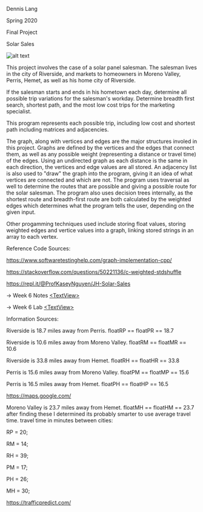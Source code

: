 Dennis Lang

Spring 2020

Final Project

Solar Sales

![alt text](https://i.imgur.com/FdhLiII.png)

This project involves the case of a solar panel salesman. The salesman lives in the city of Riverside, and
markets to homeowners in Moreno Valley, Perris, Hemet, as well as his home city of Riverside.

If the salesman starts and ends in his hometown each day, determine all possible trip variations for the salesman's
workday. Determine breadth first search, shortest path, and the most low cost trips for the marketing specialist.

This program represents each possible trip, including low cost and shortest path including matrices and adjacencies.

The graph, along with vertices and edges are the major structures involed in this project. Graphs are defined by the vertices and the edges that connect them, as well as any possible weight (representing a distance or travel time) of the edges. Using an undirected graph as each distance is the same in each direction, the vertices and edge values are all stored. An adjacency list is also used to "draw" the graph into the program, giving it an idea of what vertices are connected and which are not. The program uses traversal as well to determine the routes that are possible and giving a possible route for the solar salesman. The program also uses decision trees internally, as the shortest route and breadth-first route are both calculated by the weighted edges which determines what the program tells the user, depending on the given input.

Other progamming techniques used include storing float values, storing weighted edges and vertice values into a graph, linking stored strings in an array to each vertex.

Reference Code Sources:

https://www.softwaretestinghelp.com/graph-implementation-cpp/


https://stackoverflow.com/questions/50221136/c-weighted-stdshuffle


https://repl.it/@ProfKaseyNguyen/JH-Solar-Sales


-> Week 6 Notes [&lt;TextView&gt;](https://rccd.instructure.com/courses/21484/pages/chapter-16-notes?module_item_id=771022)


-> Week 6 Lab [&lt;TextView&gt;](https://rccd.instructure.com/courses/21484/pages/chapter-16-notes?module_item_id=771022)



Information Sources:

Riverside is 18.7 miles away from Perris. floatRP == floatPR == 18.7

Riverside is 10.6 miles away from Moreno Valley. floatRM == floatMR == 10.6

Riverside is 33.8 miles away from Hemet. floatRH == floatHR == 33.8

Perris is 15.6 miles away from Moreno Valley. floatPM == floatMP == 15.6

Perris is 16.5 miles away from Hemet. floatPH == floatHP == 16.5

https://maps.google.com/

Moreno Valley is 23.7 miles away from Hemet. floatMH == floatHM == 23.7
after finding these I determined its probably smarter to use average travel time.
travel time in minutes between cities:

RP = 20;

RM = 14;

RH = 39;

PM = 17;

PH = 26;

MH = 30;

https://trafficpredict.com/
